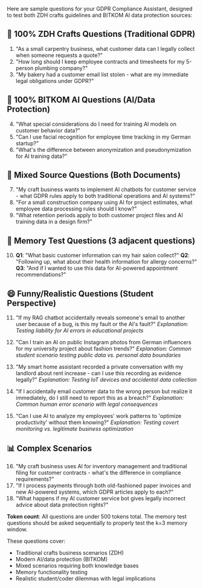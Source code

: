 Here are sample questions for your GDPR Compliance Assistant, designed to test both ZDH crafts guidelines and BITKOM AI data protection sources:

## 🎯 **100% ZDH Crafts Questions** (Traditional GDPR)
1. "As a small carpentry business, what customer data can I legally collect when someone requests a quote?"
2. "How long should I keep employee contracts and timesheets for my 5-person plumbing company?"
3. "My bakery had a customer email list stolen - what are my immediate legal obligations under GDPR?"

## 🤖 **100% BITKOM AI Questions** (AI/Data Protection)
4. "What special considerations do I need for training AI models on customer behavior data?"
5. "Can I use facial recognition for employee time tracking in my German startup?"
6. "What's the difference between anonymization and pseudonymization for AI training data?"

## 🔄 **Mixed Source Questions** (Both Documents)
7. "My craft business wants to implement AI chatbots for customer service - what GDPR rules apply to both traditional operations and AI systems?"
8. "For a small construction company using AI for project estimates, what employee data processing rules should I know?"
9. "What retention periods apply to both customer project files and AI training data in a design firm?"

## 🧠 **Memory Test Questions** (3 adjacent questions)
10. **Q1**: "What basic customer information can my hair salon collect?"
    **Q2**: "Following up, what about their health information for allergy concerns?"
    **Q3**: "And if I wanted to use this data for AI-powered appointment recommendations?"

## 😄 **Funny/Realistic Questions** (Student Perspective)
11. "If my RAG chatbot accidentally reveals someone's email to another user because of a bug, is this my fault or the AI's fault?"
    *Explanation: Testing liability for AI errors in educational projects*

12. "Can I train an AI on public Instagram photos from German influencers for my university project about fashion trends?"
    *Explanation: Common student scenario testing public data vs. personal data boundaries*

13. "My smart home assistant recorded a private conversation with my landlord about rent increase - can I use this recording as evidence legally?"
    *Explanation: Testing IoT devices and accidental data collection*

14. "If I accidentally email customer data to the wrong person but realize it immediately, do I still need to report this as a breach?"
    *Explanation: Common human error scenario with legal consequences*

15. "Can I use AI to analyze my employees' work patterns to 'optimize productivity' without them knowing?"
    *Explanation: Testing covert monitoring vs. legitimate business optimization*

## 📊 **Complex Scenarios**
16. "My craft business uses AI for inventory management and traditional filing for customer contracts - what's the difference in compliance requirements?"
17. "If I process payments through both old-fashioned paper invoices and new AI-powered systems, which GDPR articles apply to each?"
18. "What happens if my AI customer service bot gives legally incorrect advice about data protection rights?"

**Token count**: All questions are under 500 tokens total. The memory test questions should be asked sequentially to properly test the k=3 memory window.

These questions cover:
- Traditional crafts business scenarios (ZDH)
- Modern AI/data protection (BITKOM)  
- Mixed scenarios requiring both knowledge bases
- Memory functionality testing
- Realistic student/coder dilemmas with legal implications
